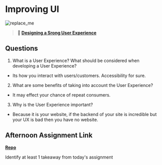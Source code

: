 # Improving UI

![replace_me](https://codeworks.blob.core.windows.net/public/assets/img/illustrations/placeholder.svg)

> **📖 [Designing a Srong User Experience](https://codeworksacademy.com/fs-student-guide/resources/wk7/03-Creating-Good-UX)**

## Questions

1. What is a User Experience? What should be considered when developing a User Experience?
- Its how you interact with users/customers. Accessibility for sure.
2. What are some benefits of taking into account the User Experience?
- It may effect your chance of repeat consumers.
3. Why is the User Experience important?
- Because it is your website, if the backend of your site is incredible but your UX is bad then you have no website.
## Afternoon Assignment Link

**[Repo](https://github.com/JonahWood/Tower)**

Identify at least 1 takeaway from today's assignment
